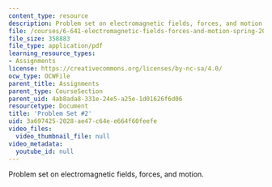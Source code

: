 ```yaml
---
content_type: resource
description: Problem set on electromagnetic fields, forces, and motion.
file: /courses/6-641-electromagnetic-fields-forces-and-motion-spring-2009/3a6974252028ae47c64ee664f60feefe_MIT6_641s09_pset02.pdf
file_size: 358883
file_type: application/pdf
learning_resource_types:
- Assignments
license: https://creativecommons.org/licenses/by-nc-sa/4.0/
ocw_type: OCWFile
parent_title: Assignments
parent_type: CourseSection
parent_uid: 4ab8ada8-331e-24e5-a25e-1d01626f6d06
resourcetype: Document
title: 'Problem Set #2'
uid: 3a697425-2028-ae47-c64e-e664f60feefe
video_files:
  video_thumbnail_file: null
video_metadata:
  youtube_id: null
---
```

Problem set on electromagnetic fields, forces, and motion.
